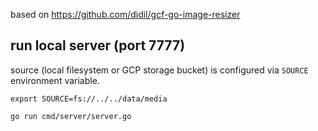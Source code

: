 based on https://github.com/didil/gcf-go-image-resizer

## run local server (port 7777)

source (local filesystem or GCP storage bucket) is configured via
`SOURCE` environment variable.

```
export SOURCE=fs://../../data/media
```

```shell
go run cmd/server/server.go
```